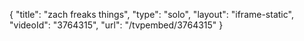 {
    "title": "zach freaks things",
    "type": "solo",
    "layout": "iframe-static",
    "videoId": "3764315",
    "url": "\/tvpembed\/3764315"
}